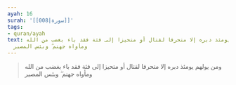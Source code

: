 ```yaml
---
ayah: 16
surah: '[[008|سورة]]'
tags:
- quran/ayah
text: ومن يولهم يومئذ دبره إلا متحرفا لقتال أو متحيزا إلى فئة فقد باء بغضب من الله
  ومأواه جهنم ۖ وبئس المصير
---
```

> ومن يولهم يومئذ دبره إلا متحرفا لقتال أو متحيزا إلى فئة فقد باء بغضب من الله ومأواه جهنم ۖ وبئس المصير

